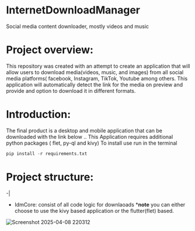 # InternetDownloadManager
Social media content downloader, mostly videos and music
# Project overview:
This repository was created with an attempt to create an application that will allow users to download media(videos, music, and images) from all social media platforms( facebook, Instagram, TikTok, Youtube among others. This application will automatically detect the link for the media on preview and provide and option to download it in different formats. 

# Introduction:
The final product is a desktop and mobile application that can be downloaded with the link below .. 
This Application requires additional python packages ( flet, py-ql and kivy) To install use run in the terminal 
``` python
pip install -r requirements.txt
```
# Project structure: 
-|
  - IdmCore: consist of all code logic for downlaoads
***note** you can either choose to use the kivy based application or the flutter(flet) based.


![Screenshot 2025-04-08 220312](https://github.com/user-attachments/assets/8ba19b45-24c7-4098-9a01-03061273bc3a)
